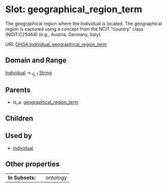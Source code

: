 
# Slot: geographical_region_term


The geographical region where the Individual is located. The geographical region is captured using a concept from the NCIT "country" class (NCIT:C25464) (e.g., Austria, Germany, Italy).

URI: [GHGA:Individual_geographical_region_term](https://w3id.org/GHGA/Individual_geographical_region_term)


## Domain and Range

[Individual](Individual.md) &#8594;  <sub>0..1</sub> [String](types/String.md)

## Parents

 *  is_a: [geographical_region_term](geographical_region_term.md)

## Children


## Used by

 * [Individual](Individual.md)

## Other properties

|  |  |  |
| --- | --- | --- |
| **In Subsets:** | | ontology |

